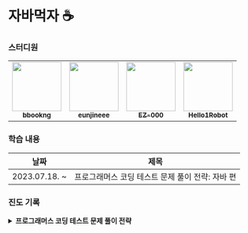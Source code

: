 # 자바먹자 ☕



### 스터디원

<table>
  <tr>
   <td align="center"><a href="https://github.com/bbookng"><img src="https://avatars.githubusercontent.com/bbookng" width="100px;" alt=""/>
   <br /><sub><b>bbookng</b><br></sub></a></td>
   <td align="center"><a href="https://github.com/eunjineee"><img src="https://avatars.githubusercontent.com/eunjineee" width="100px;" alt=""/>
   <br /><sub><b>eunjineee</b><br></sub></a></td>
   <td align="center"><a href="https://github.com/EZ-000"><img src="https://avatars.githubusercontent.com/u/85544352?v=4" width="100px;" alt=""/>
   <br /><sub><b>EZ-000</b><br></sub></a></td>
   <td align="center"><a href="https://github.com/Hello1Robot"><img src="https://avatars.githubusercontent.com/Hello1Robot" width="100px;" alt=""/>
   <br /><sub><b>Hello1Robot</b><br></sub></a></td>
  </tr>
</table>



### 학습 내용

| 날짜          | 제목                                             |
| ------------- | ------------------------------------------------ |
| 2023.07.18. ~ | 프로그래머스 코딩 테스트 문제 풀이 전략: 자바 편 |



### 진도 기록

<details>
<summary><b>프로그래머스 코딩 테스트 문제 풀이 전략</b></summary>
<div>
  <table>
    <tr>
      <th scope="col">날짜</td>
      <th scope="col">내용</td>
    </tr>
    <tr>
      <td>2023.07.18.</td>
      <td>3장. 배열 [문제 01] ~ 4장. 문자열 [문제 05]</td>
    </tr>
    <tr>
      <td>2023.07.25.</td>
      <td>4장. 문자열 [문제 06] ~ 4장. 문자열 [문제 10]</td>
    </tr>
  </table>
</div>
</details>

